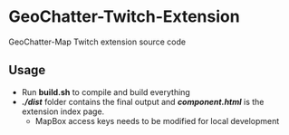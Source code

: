 # GeoChatter-Twitch-Extension
GeoChatter-Map Twitch extension source code

## Usage
- Run **build.sh** to compile and build everything
- ***./dist*** folder contains the final output and ***component.html*** is the extension index page.
  + MapBox access keys needs to be modified for local development
